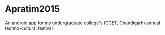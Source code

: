 # Apratim2015
An android app for my undergraduate college's (CCET, Chandigarh) annual techno-cultural festival
